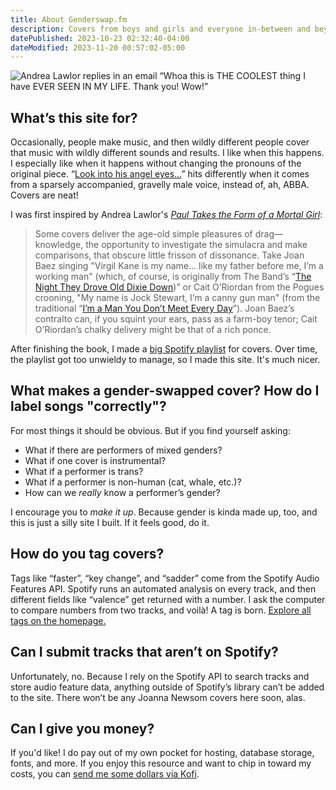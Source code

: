 ```yaml
---
title: About Genderswap.fm
description: Covers from boys and girls and everyone in-between and beyond.
datePublished: 2023-10-23 02:32:40-04:00
dateModified: 2023-11-20 00:57:02-05:00
---
```


![Andrea Lawlor replies in an email “Whoa this is THE COOLEST thing I have EVER SEEN IN MY LIFE. Thank you! Wow!”](/images/andrea-lawlor-email.jpg)

## What’s this site for?

Occasionally, people make music, and then wildly different people cover that music with wildly different sounds and results. I like when this happens. I especially like when it happens without changing the pronouns of the original piece. “[Look into his angel eyes…](cover/angel-eyes-the-czars)” hits differently when it comes from a sparsely accompanied, gravelly male voice, instead of, ah, ABBA. Covers are neat!

I was first inspired by Andrea Lawlor's [_Paul Takes the Form of a Mortal Girl_](https://bookshop.org/a/97627/9780525566182):

> Some covers deliver the age-old simple pleasures of drag—knowledge, the opportunity to investigate the simulacra and make comparisons, that obscure little frisson of dissonance. Take Joan Baez singing "Virgil Kane is my name... like my father before me, I’m a working man" (which, of course, is originally from The Band’s “[The Night They Drove Old Dixie Down](cover/the-night-they-drove-old-dixie-down-joan-baez))” or Cait O’Riordan from the Pogues crooning, "My name is Jock Stewart, I’m a canny gun man" (from the traditional “[I’m a Man You Don’t Meet Every Day](cover/im-a-man-you-dont-meet-every-day-the-pogues)”). Joan Baez’s contralto can, if you squint your ears, pass as a farm-boy tenor; Cait O’Riordan’s chalky delivery might be that of a rich ponce.

After finishing the book, I made a [big Spotify playlist](https://open.spotify.com/playlist/5YQ4AyxQ6DeDxKJgSryAU2?si=e56f2c3d59fc4a00) for covers. Over time, the playlist got too unwieldy to manage, so I made this site. It's much nicer.

## What makes a gender-swapped cover? How do I label songs "correctly"?

For most things it should be obvious. But if you find yourself asking:

- What if there are performers of mixed genders?
- What if one cover is instrumental?
- What if a performer is trans?
- What if a performer is non-human (cat, whale, etc.)?
- How can we _really_ know a performer’s gender?

I encourage you to _make it up_. Because gender is kinda made up, too, and this is just a silly site I built. If it feels good, do it.

## How do you tag covers?

Tags like “faster”, “key change”, and “sadder” come from the Spotify Audio Features API. Spotify runs an automated analysis on every track, and then different fields like “valence” get returned with a number. I ask the computer to compare numbers from two tracks, and voilà! A tag is born. [Explore all tags on the homepage.](/)

## Can I submit tracks that aren’t on Spotify?

Unfortunately, no. Because I rely on the Spotify API to search tracks and store audio feature data, anything outside of Spotify’s library can’t be added to the site. There won’t be any Joanna Newsom covers here soon, alas.

## Can I give you money?

If you'd like! I do pay out of my own pocket for hosting, database storage, fonts, and more. If you enjoy this resource and want to chip in toward my costs, you can [send me some dollars via Kofi](https://ko-fi.com/evadecker).
